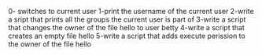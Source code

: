 0- switches to current user
1-print the username of the current user
2-write a sript that prints all the groups the current user is part of
3-write a script that changes the owner of the file hello to user betty
4-write a script that creates an empty file hello
5-write a script that adds execute perission to the owner of the file hello
